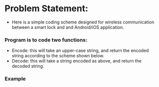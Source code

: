 ﻿

# Problem Statement:

- Here is a simple coding scheme designed for wireless communication between a smart lock and and Android/iOS application.

### Program is to code two functions:

- Encode: this will take an upper-case string, and return the encoded string according to the scheme shown below.
- Decode: this will take a string encoded as above, and return the decoded string.

### Example



